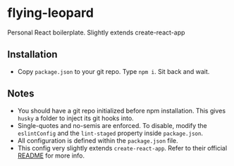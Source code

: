 # flying-leopard
Personal React boilerplate. Slightly extends create-react-app

## Installation

- Copy `package.json` to your git repo. Type `npm i`. Sit back and wait.

## Notes

- You should have a git repo initialized before npm installation. This gives `husky` a folder to inject its git hooks into.
- Single-quotes and no-semis are enforced. To disable, modify the `eslintConfig` and the `lint-staged` property inside `package.json`.
- All configuration is defined within the `package.json` file.
- This config very slightly extends `create-react-app`. Refer to their official [README](https://github.com/facebookincubator/create-react-app/blob/master/packages/react-scripts/template/README.md) for more info.
